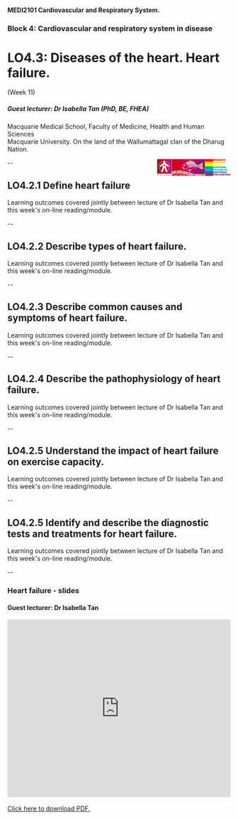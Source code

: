 <!-- .slide: data-auto-animate-restart id="MEDI2101Wk11_2" -->
#### MEDI2101 Cardiovascular and Respiratory System.
### Block 4: Cardiovascular and respiratory system in disease
# LO4.3: Diseases of the heart. Heart failure.
(Week 11)
##### Guest lecturer: Dr Isabella Tan (PhD, BE, FHEA)

Macquarie Medical School, Faculty of Medicine, Health and Human Sciences<br>Macquarie University. On the land of the Wallumattagal clan of the Dharug Nation.

<a href="https://students.mq.edu.au/support"><img src="images/mq_support.png" alt="Student wellbeing logo. Wallumattagal peoples at Macquarie. LGBTQI+ Safe Space for Everyone" align="right" width=33%></a>

--
## LO4.2.1 Define heart failure
<p class="citation">Learning outcomes covered jointly between lecture of Dr Isabella Tan and this week's on-line reading/module.</p>

--
## LO4.2.2 Describe types of heart failure.
<p class="citation">Learning outcomes covered jointly between lecture of Dr Isabella Tan and this week's on-line reading/module.</p>

--
## LO4.2.3 Describe common causes and symptoms of heart failure.
<p class="citation">Learning outcomes covered jointly between lecture of Dr Isabella Tan and this week's on-line reading/module.</p>

--
## LO4.2.4 Describe the pathophysiology of heart failure.
<p class="citation">Learning outcomes covered jointly between lecture of Dr Isabella Tan and this week's on-line reading/module.</p>

--
## LO4.2.5 Understand the impact of heart failure on exercise capacity.
<p class="citation">Learning outcomes covered jointly between lecture of Dr Isabella Tan and this week's on-line reading/module.</p>

--
## LO4.2.5 Identify and describe the diagnostic tests and treatments for heart failure.
<p class="citation">Learning outcomes covered jointly between lecture of Dr Isabella Tan and this week's on-line reading/module.</p>

--
### Heart failure - slides
#### Guest lecturer: Dr Isabella Tan

<!-- Slides will be made available on the day of, or following the guest lecture. -->


<embed src="https://github.com/butlin/presentations/blob/gh-pages/MEDI2101%20Wk%2011_2%20heart%20failure.pdf#toolbar=1" width="100%" height="400px">

<p class="citation"><a href="https://github.com/butlin/presentations/blob/gh-pages/MEDI2101%20Wk%2011_2%20heart%20failure.pdf">Click here to download PDF.</a></p>


